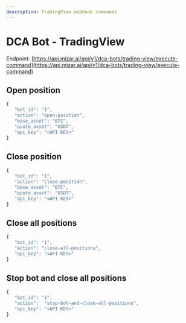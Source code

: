 ```yaml
---
description: TradingView webhook commands
---
```


# DCA Bot - TradingView

Endpoint: [https://api.mizar.ai/api/v1/dca-bots/trading-view/execute-command](https://api.mizar.ai/api/v1/dca-bots/trading-view/execute-command)

## Open position

```javascript
{
   "bot_id": "1",
   "action": "open-position",
   "base_asset": "BTC",
   "quote_asset": "USDT",
   "api_key": "<API KEY>"
}
```

## Close position

```javascript
{
   "bot_id": "1",
   "action": "close-position",
   "base_asset": "BTC",
   "quote_asset": "USDT",
   "api_key": "<API KEY>"
}
```

## Close all positions

```javascript
{
   "bot_id": "1",
   "action": "close-all-positions",
   "api_key": "<API KEY>"
}
```

## Stop bot and close all positions

```javascript
{
   "bot_id": "1",
   "action":  "stop-bot-and-close-all-positions",
   "api_key": "<API KEY>"
}
```
